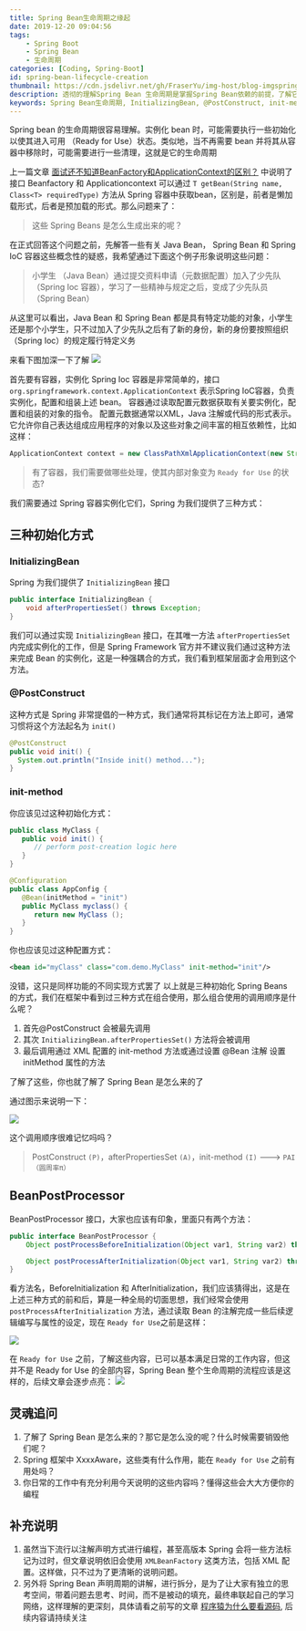 ```yaml
---
title: Spring Bean生命周期之缘起
date: 2019-12-20 09:04:56
tags:
    - Spring Boot
    - Spring Bean
    - 生命周期
categories: [Coding, Spring-Boot]
id: spring-bean-lifecycle-creation
thumbnail: https://cdn.jsdelivr.net/gh/FraserYu/img-host/blog-imgspringbootconverter.png
description: 透彻的理解Spring Bean 生命周期是掌握Spring Bean依赖的前提，了解它也可以让我们在特定的节点做特定的事情满足业务需要
keywords: Spring Bean生命周期, InitializingBean, @PostConstruct, init-method
---
```


Spring bean 的生命周期很容易理解。实例化 bean 时，可能需要执行一些初始化以使其进入可用 （Ready for Use）状态。类似地，当不再需要 bean 并将其从容器中移除时，可能需要进行一些清理，这就是它的生命周期

上一篇文章 [面试还不知道BeanFactory和ApplicationContext的区别？](https://dayarch.top/p/difference-between-beanfactory-and-applicationcontext.html) 中说明了接口 Beanfactory 和 Applicationcontext 可以通过 `T getBean(String name, Class<T> requiredType)` 方法从 Spring 容器中获取bean，区别是，前者是懒加载形式，后者是预加载的形式。那么问题来了：
> 这些 Spring Beans 是怎么生成出来的呢？ 

在正式回答这个问题之前，先解答一些有关 Java Bean， Spring Bean 和 Spring IoC 容器这些概念性的疑惑，我希望通过下面这个例子形象说明这些问题：
> 小学生 （Java Bean）通过提交资料申请（元数据配置）加入了少先队（Spring Ioc 容器），学习了一些精神与规定之后，变成了少先队员（Spring Bean）

从这里可以看出，Java Bean 和 Spring Bean 都是具有特定功能的对象，小学生还是那个小学生，只不过加入了少先队之后有了新的身份，新的身份要按照组织 （Spring Ioc）的规定履行特定义务

来看下图加深一下了解
<fancybox>![](https://cdn.jsdelivr.net/gh/FraserYu/img-host/blog-imgXnip2019-07-01_20-14-05.jpg)</fancybox>

首先要有容器，实例化 Spring Ioc 容器是非常简单的，接口 `org.springframework.context.ApplicationContext` 表示Spring IoC容器，负责实例化，配置和组装上述 bean。 容器通过读取配置元数据获取有关要实例化，配置和组装的对象的指令。 配置元数据通常以XML，Java 注解或代码的形式表示。 它允许你自己表达组成应用程序的对象以及这些对象之间丰富的相互依赖性，比如这样：

```java
ApplicationContext context = new ClassPathXmlApplicationContext(new String[] {"spring.xml", "spring1.xml"});
```

> 有了容器，我们需要做哪些处理，使其内部对象变为 `Ready for Use` 的状态?  

我们需要通过 Spring 容器实例化它们，Spring 为我们提供了三种方式：

## 三种初始化方式
### InitializingBean
Spring 为我们提供了 `InitializingBean` 接口
```java
public interface InitializingBean {
    void afterPropertiesSet() throws Exception;
}
```
我们可以通过实现 `InitializingBean` 接口，在其唯一方法 `afterPropertiesSet` 内完成实例化的工作，但是 Spring Framework 官方并不建议我们通过这种方法来完成 Bean 的实例化，这是一种强耦合的方式，我们看到框架层面才会用到这个方法。

### @PostConstruct
这种方式是 Spring 非常提倡的一种方式，我们通常将其标记在方法上即可，通常习惯将这个方法起名为 `init()`
```java
@PostConstruct
public void init() {
  System.out.println("Inside init() method...");
}
```
### init-method
你应该见过这种初始化方式：
```java
public class MyClass {
   public void init() {
      // perform post-creation logic here
   }
}

@Configuration
public class AppConfig {
   @Bean(initMethod = "init")
   public MyClass myclass() {
      return new MyClass ();
   }
}
```
你也应该见过这种配置方式：

```xml
<bean id="myClass" class="com.demo.MyClass" init-method="init"/>
```

没错，这只是同样功能的不同实现方式罢了
以上就是三种初始化 Spring Beans 的方式，我们在框架中看到过三种方式在组合使用，那么组合使用的调用顺序是什么呢？
1. 首先@PostConstruct 会被最先调用
2. 其次 `InitializingBean.afterPropertiesSet()` 方法将会被调用 
3. 最后调用通过 XML 配置的 init-method 方法或通过设置 @Bean 注解 设置 initMethod 属性的方法

了解了这些，你也就了解了 Spring Bean 是怎么来的了

通过图示来说明一下：

<fancybox>![](https://cdn.jsdelivr.net/gh/FraserYu/img-host/blog-imgXnip2019-07-01_21-46-24.jpg)</fancybox>

这个调用顺序很难记忆吗吗？ 
> PostConstruct `(P)`，afterPropertiesSet `(A)`，init-method `(I)` ---> `PAI （圆周率π）`

## BeanPostProcessor
BeanPostProcessor 接口，大家也应该有印象，里面只有两个方法：
```java
public interface BeanPostProcessor {
    Object postProcessBeforeInitialization(Object var1, String var2) throws BeansException;

    Object postProcessAfterInitialization(Object var1, String var2) throws BeansException;
}
```
看方法名，BeforeInitialization 和 AfterInitialization，我们应该猜得出，这是在上述三种方式的前和后，算是一种全局的切面思想，我们经常会使用 `postProcessAfterInitialization` 方法，通过读取 Bean 的注解完成一些后续逻辑编写与属性的设定，现在 `Ready for Use`之前是这样：

<fancybox>![](https://cdn.jsdelivr.net/gh/FraserYu/img-host/blog-imgXnip2019-07-02_08-38-03.jpg)</fancybox>

在 `Ready for Use` 之前，了解这些内容，已可以基本满足日常的工作内容，但这并不是 Ready for Use 的全部内容，Spring Bean 整个生命周期的流程应该是这样的，后续文章会逐步点亮：
<fancybox>![](https://cdn.jsdelivr.net/gh/FraserYu/img-host/blog-imgXnip2019-07-02_09-34-02.jpg)</fancybox>

## 灵魂追问
1. 了解了 Spring Bean 是怎么来的？那它是怎么没的呢？什么时候需要销毁他们呢？
2. Spring 框架中 XxxxAware，这些类有什么作用，能在 `Ready for Use` 之前有用处吗？
3. 你日常的工作中有充分利用今天说明的这些内容吗？懂得这些会大大方便你的编程

## 补充说明
1. 虽然当下流行以注解声明方式进行编程，甚至高版本 Spring 会将一些方法标记为过时，但文章说明依旧会使用 `XMLBeanFactory` 这类方法，包括 XML 配置。这样做，只不过为了更清晰的说明问题。
2. 另外将 Spring Bean 声明周期的讲解，进行拆分，是为了让大家有独立的思考空间，带着问题去思考、时间，而不是被动的填充，最终串联起自己的学习网络，这样理解的更深刻，具体请看之前写的文章  [程序猿为什么要看源码](https://mp.weixin.qq.com/s/V7h8O6pVFQ-nr_iA2SNqtw), 后续内容请持续关注